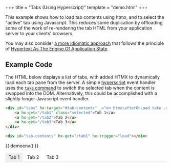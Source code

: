 +++
title = "Tabs (Using Hyperscript)"
template = "demo.html"
+++

This example shows how to load tab contents using htmx, and to select the "active" tab using Javascript.  This reduces some duplication by offloading some of the work of re-rendering the tab HTML from your application server to your clients' browsers.  

You may also consider [a more idiomatic approach](../tabs-hateoas) that follows the principle of [Hypertext As The Engine Of Application State](https://en.wikipedia.org/wiki/HATEOAS).

## Example Code

The HTML below displays a list of tabs, with added HTMX to dynamically load each tab pane from the server.  A simple [hyperscript](https://hyperscript.org) event handler uses the [`take` command](https://hyperscript.org/commands/take/) to switch the selected tab when the content is swapped into the DOM.  Alternatively, this could be accomplished with a slightly longer Javascript event handler.

```html
<div id="tabs" hx-target="#tab-contents" _="on htmx:afterOnLoad take .selected for event.target">
	<a hx-get="/tab1" class="selected">Tab 1</a>
	<a hx-get="/tab2">Tab 2</a>
	<a hx-get="/tab3">Tab 3</a>
</div>

<div id="tab-contents" hx-get="/tab1" hx-trigger="load"></div>
```

{{ demoenv() }}

<div id="tabs" hx-target="#tab-contents" _="on click take .selected for event.target">
	<a hx-get="/tab1" class="selected">Tab 1</a>
	<a hx-get="/tab2">Tab 2</a>
	<a hx-get="/tab3">Tab 3</a>
</div>

<div id="tab-contents" hx-get="/tab1" hx-trigger="load"></div>

<script src="https://unpkg.com/hyperscript.org"></script>
<script>
	onGet("/tab1", function() {
		return `
			<p>Commodo normcore truffaut VHS duis gluten-free keffiyeh iPhone taxidermy godard ramps anim pour-over. 
			Pitchfork vegan mollit umami quinoa aute aliquip kinfolk eiusmod live-edge cardigan ipsum locavore. 
			Polaroid duis occaecat narwhal small batch food truck. 
			PBR&B venmo shaman small batch you probably haven't heard of them hot chicken readymade. 
			Enim tousled cliche woke, typewriter single-origin coffee hella culpa. 
			Art party readymade 90's, asymmetrical hell of fingerstache ipsum.</p>
		`});

	onGet("/tab2", function() {
		return `
			<p>Kitsch fanny pack yr, farm-to-table cardigan cillum commodo reprehenderit plaid dolore cronut meditation. 
			Tattooed polaroid veniam, anim id cornhole hashtag sed forage. 
			Microdosing pug kitsch enim, kombucha pour-over sed irony forage live-edge. 
			Vexillologist eu nulla trust fund, street art blue bottle selvage raw denim. 
			Dolore nulla do readymade, est subway tile affogato hammock 8-bit. 
			Godard elit offal pariatur you probably haven't heard of them post-ironic. 
			Prism street art cray salvia.</p>
		`
	});

	onGet("/tab3", function() {
		return `
			<p>Aute chia marfa echo park tote bag hammock mollit artisan listicle direct trade. 
			Raw denim flexitarian eu godard etsy. 
			Poke tbh la croix put a bird on it fixie polaroid aute cred air plant four loko gastropub swag non brunch. 
			Iceland fanny pack tumeric magna activated charcoal bitters palo santo laboris quis consectetur cupidatat portland aliquip venmo.</p>
		`
	});

</script>

<style>

	#demo-canvas {
		display:none;
	}

	#tabs {
		border-bottom: solid 3px #eee;
	}

	#tabs > a {
		display: inline-block;
		padding: 5px 10px;
		cursor:pointer;
	}

	#tabs > a.selected {
		background-color: #eee;
	}

	#tab-contents {
		padding:10px;
	}
</style>
